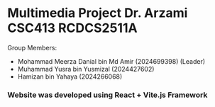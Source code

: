 # Multimedia Project Dr. Arzami CSC413 RCDCS2511A

Group Members:
- Mohammad Meerza Danial bin Md Amir (2024699398) (Leader)
- Muhammad Yusra bin Yusmizal (2024427602)
- Hamizan bin Yahaya (2024266068)

### Website was developed using React + Vite.js Framework